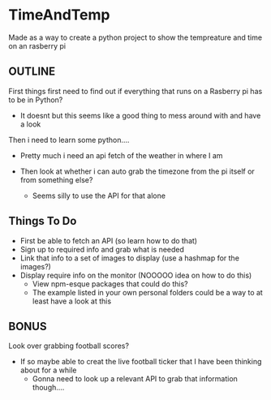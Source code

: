 # TimeAndTemp

Made as a way to create a python project to show the tempreature and time on an rasberry pi

## OUTLINE

First things first need to find out if everything that runs on a Rasberry pi has to be in Python?

- It doesnt but this seems like a good thing to mess around with and have a look

Then i need to learn some python....

- Pretty much i need an api fetch of the weather in where I am

- Then look at whether i can auto grab the timezone from the pi itself or from something else?
  - Seems silly to use the API for that alone

## Things To Do

- First be able to fetch an API (so learn how to do that)
- Sign up to required info and grab what is needed
- Link that info to a set of images to display (use a hashmap for the images?)
- Display require info on the monitor (NOOOOO idea on how to do this)
  - View npm-esque packages that could do this?
  - The example listed in your own personal folders could be a way to at least have a look at this

## BONUS

Look over grabbing football scores?

- If so maybe able to creat the live football ticker that I have been thinking about for a while
  - Gonna need to look up a relevant API to grab that information though....
